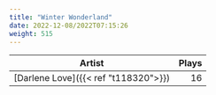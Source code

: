 ```yaml
---
title: "Winter Wonderland"
date: 2022-12-08/2022T07:15:26
weight: 515
---
```




 Artist | Plays 
----- | -----:
[Darlene Love]({{< ref "t118320">}}) | 16
